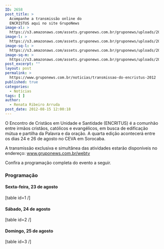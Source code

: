 ```yaml
---
ID: 2658
post_title: >
  Acompanhe a transmissão online do
  ENCRISTUS aqui no site GrupoNews
image-xl: >
  https://s3.amazonaws.com/assets.gruponews.com.br/gruponews/uploads/2012/08/anuncio-encristus.jpg
image-l: >
  https://s3.amazonaws.com/assets.gruponews.com.br/gruponews/uploads/2012/08/anuncio-encristus.jpg
image-sq-l: >
  https://s3.amazonaws.com/assets.gruponews.com.br/gruponews/uploads/2012/08/anuncio-encristus.jpg
image-sq-m: >
  https://s3.amazonaws.com/assets.gruponews.com.br/gruponews/uploads/2012/08/anuncio-encristus-720x353.jpg
post_excerpt: ""
layout: post
permalink: >
  https://www.gruponews.com.br/noticias/transmissao-do-encristus-2012
published: true
categories:
  - Notícias
tags: [ ]
author:
  - Renata Ribeiro Arruda
post_date: 2012-08-15 12:00:18
---
```

O Encontro de Cristãos em Unidade e Santidade (ENCRITUS) é a comunhão entre irmãos cristãos, católicos e evangélicos, em busca de edificação mútua e partilha da Palavra e da oração. A quarta edição acontecerá entre os dias 24 e 26 de agosto no CEVA em Sorocaba.

A transmissão exclusiva e simultânea das atividades estarão disponíveis no endereço: www.gruponews.com.br/webtv

Confira a programação completa do evento a seguir.
<h3>Programação</h3>
<h4>Sexta-feira, 23 de agosto</h4>
[table id=1 /]
<h4>Sábado, 24 de agosto</h4>
[table id=2 /]
<h4>Domingo, 25 de agosto</h4>
[table id=3 /]